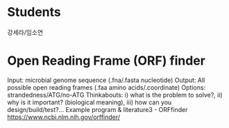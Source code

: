 # Students
강세라/임소연

# Open Reading Frame (ORF) finder
Input: microbial genome sequence (.fna/.fasta nucleotide)
Output: All possible open reading frames (.faa amino acids/.coordinate)
Options: strandedness/ATG/no-ATG
Thinkabouts: i) what is the problem to solve?, ii) why is it important? (biological meaning), iii) how can you design/build/test?...
Example program & literature3 - ORFfinder https://www.ncbi.nlm.nih.gov/orffinder/
